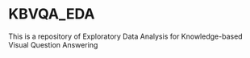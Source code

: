 # KBVQA_EDA
This is a repository of Exploratory Data Analysis for Knowledge-based Visual Question Answering
